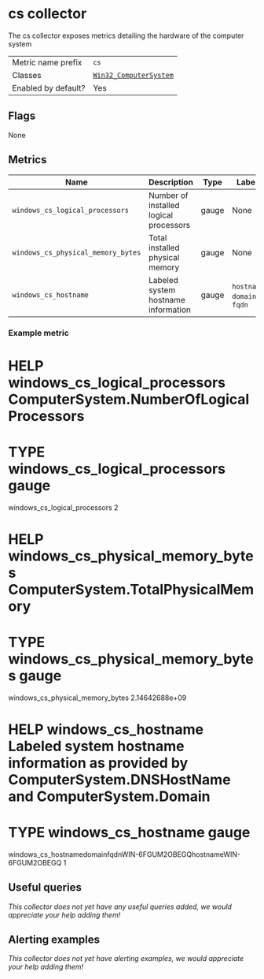 # cs collector

The cs collector exposes metrics detailing the hardware of the computer system

|||
-|-
Metric name prefix  | `cs`
Classes             | [`Win32_ComputerSystem`](https://msdn.microsoft.com/en-us/library/aa394102)
Enabled by default? | Yes

## Flags

None

## Metrics

Name | Description | Type | Labels
-----|-------------|------|-------
`windows_cs_logical_processors` | Number of installed logical processors | gauge | None
`windows_cs_physical_memory_bytes` | Total installed physical memory | gauge | None
`windows_cs_hostname` | Labeled system hostname information | gauge | `hostname`, `domain`, `fqdn`

### Example metric
# HELP windows_cs_logical_processors ComputerSystem.NumberOfLogicalProcessors
# TYPE windows_cs_logical_processors gauge
windows_cs_logical_processors 2

# HELP windows_cs_physical_memory_bytes ComputerSystem.TotalPhysicalMemory
# TYPE windows_cs_physical_memory_bytes gauge
windows_cs_physical_memory_bytes 2.14642688e+09

# HELP windows_cs_hostname Labeled system hostname information as provided by ComputerSystem.DNSHostName and ComputerSystem.Domain
# TYPE windows_cs_hostname gauge
windows_cs_hostnamedomainfqdnWIN-6FGUM2OBEGQhostnameWIN-6FGUM2OBEGQ 1

## Useful queries
_This collector does not yet have any useful queries added, we would appreciate your help adding them!_

## Alerting examples
_This collector does not yet have alerting examples, we would appreciate your help adding them!_
